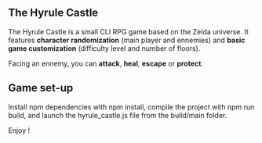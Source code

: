 ## **The Hyrule Castle**

The Hyrule Castle is a small CLI RPG game based on the Zelda universe.
It features **character randomization** (main player and ennemies) and **basic game customization** (difficulty level and number of floors).

Facing an ennemy, you can **attack**, **heal**, **escape** or **protect**.

## Game set-up

Install npm dependencies with npm install, compile the project with npm run build, and launch the hyrule_castle.js file from the build/main folder.

Enjoy !